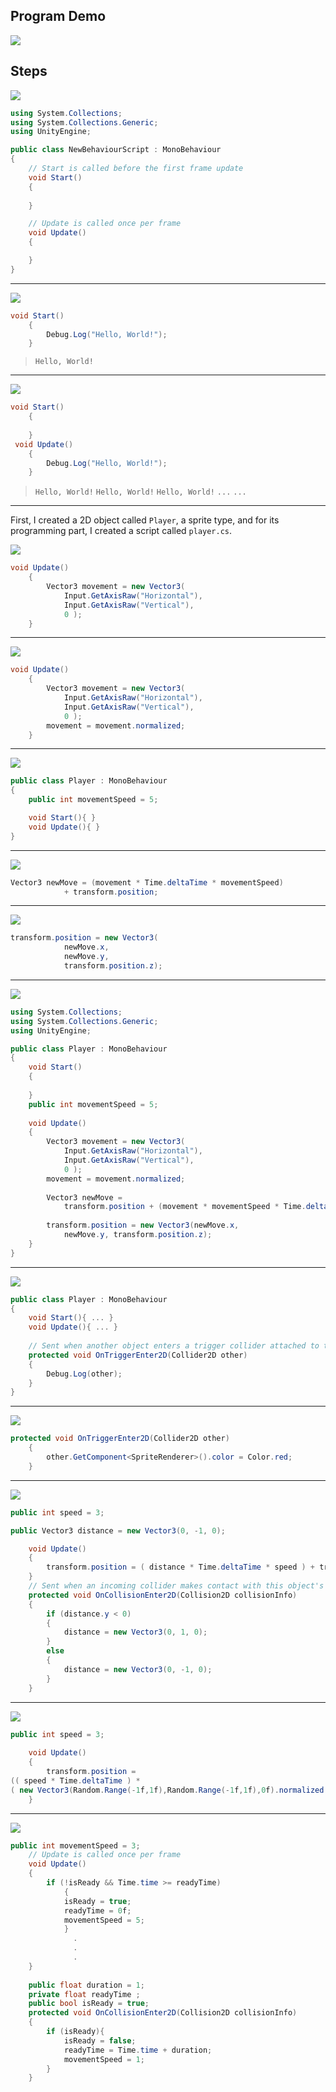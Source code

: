 
## Program Demo
![](https://github.com/Poyamohamadi/Microbe_Mayhem/blob/main/image/demo.gif)


## Steps
![](https://github.com/Poyamohamadi/Microbe_Mayhem/blob/main/image/1.PNG)
```csharp
using System.Collections;
using System.Collections.Generic;
using UnityEngine;

public class NewBehaviourScript : MonoBehaviour
{
    // Start is called before the first frame update
    void Start()
    {  
    
    }

    // Update is called once per frame
    void Update()
    {

    }
}
```

---
![](https://github.com/Poyamohamadi/Microbe_Mayhem/blob/main/image/2.PNG)
```csharp
void Start()
	{
		Debug.Log("Hello, World!"); 
    }
```

> `Hello, World!`

---
![](https://github.com/Poyamohamadi/Microbe_Mayhem/blob/main/image/3.PNG)
```csharp
void Start()
	{
	
    }
 void Update()
	{
		Debug.Log("Hello, World!");
	}
```
>`Hello, World!`
> `Hello, World!`
> `Hello, World!`
> `...`
> `...`   

---

First, I created a 2D object called `Player`, a sprite type, and for its programming part, I created a script called `player.cs`.

![](https://github.com/Poyamohamadi/Microbe_Mayhem/blob/main/image/4.PNG)
```csharp
void Update()
	{
		Vector3 movement = new Vector3(
			Input.GetAxisRaw("Horizontal"),
			Input.GetAxisRaw("Vertical"),
			0 );
	}
```
---
![](https://github.com/Poyamohamadi/Microbe_Mayhem/blob/main/image/5.PNG)
```csharp
void Update()
	{
		Vector3 movement = new Vector3(
			Input.GetAxisRaw("Horizontal"),
			Input.GetAxisRaw("Vertical"),
			0 );
		movement = movement.normalized;
	}
```

---
![](https://github.com/Poyamohamadi/Microbe_Mayhem/blob/main/image/6.PNG)
```csharp
public class Player : MonoBehaviour
{
    public int movementSpeed = 5;

    void Start(){ }
    void Update(){ }
}
```
---
![](https://github.com/Poyamohamadi/Microbe_Mayhem/blob/main/image/7.PNG)
```csharp
Vector3 newMove = (movement * Time.deltaTime * movementSpeed)
			+ transform.position;
```

---
![](https://github.com/Poyamohamadi/Microbe_Mayhem/blob/main/image/8.PNG)
```csharp
transform.position = new Vector3(
			newMove.x,
			newMove.y, 
			transform.position.z);
```
---
![](https://github.com/Poyamohamadi/Microbe_Mayhem/blob/main/image/9.PNG)
```csharp
using System.Collections;
using System.Collections.Generic;
using UnityEngine;

public class Player : MonoBehaviour
{
    void Start()
	{
	    
    }
	public int movementSpeed = 5;
	
    void Update()
	{
		Vector3 movement = new Vector3(
			Input.GetAxisRaw("Horizontal"),
			Input.GetAxisRaw("Vertical"),
			0 );
		movement = movement.normalized;
		
		Vector3 newMove = 
			transform.position + (movement * movementSpeed * Time.deltaTime);
			
		transform.position = new Vector3(newMove.x,
			newMove.y, transform.position.z);
    }
}
```
---
![](https://github.com/Poyamohamadi/Microbe_Mayhem/blob/main/image/10.PNG)
```csharp
public class Player : MonoBehaviour
{
    void Start(){ ... } 
    void Update(){ ... }
	
	// Sent when another object enters a trigger collider attached to this object (2D physics only).
	protected void OnTriggerEnter2D(Collider2D other)
	{
		Debug.Log(other);
	}
}
```
---
![](https://github.com/Poyamohamadi/Microbe_Mayhem/blob/main/image/11.PNG)
```csharp
protected void OnTriggerEnter2D(Collider2D other)
	{
		other.GetComponent<SpriteRenderer>().color = Color.red;
	}
```
---

![](https://github.com/Poyamohamadi/Microbe_Mayhem/blob/main/image/12.PNG)

```csharp
public int speed = 3;

public Vector3 distance = new Vector3(0, -1, 0);

    void Update()
    {
	    transform.position = ( distance * Time.deltaTime * speed ) + transform.position;
    }
	// Sent when an incoming collider makes contact with this object's collider (2D physics only).
	protected void OnCollisionEnter2D(Collision2D collisionInfo)
	{
		if (distance.y < 0)
		{
			distance = new Vector3(0, 1, 0);
		}
		else
		{
			distance = new Vector3(0, -1, 0);
		}
	}
```

---
![](https://github.com/Poyamohamadi/Microbe_Mayhem/blob/main/image/13.PNG)
```csharp
public int speed = 3;
	
    void Update()
	{	
		transform.position = 
(( speed * Time.deltaTime ) *
( new Vector3(Random.Range(-1f,1f),Random.Range(-1f,1f),0f).normalized ) + transform.position);
    }
```
---
![](https://github.com/Poyamohamadi/Microbe_Mayhem/blob/main/image/14.PNG)
```csharp
public int movementSpeed = 3;
    // Update is called once per frame
    void Update()
	{	
		if (!isReady && Time.time >= readyTime)
		    {
			isReady = true;
			readyTime = 0f;
			movementSpeed = 5;
			}
			  . 
			  .
			  .
	}
	
	public float duration = 1;
	private float readyTime ;
	public bool isReady = true;
	protected void OnCollisionEnter2D(Collision2D collisionInfo)
	{	
		if (isReady){
			isReady = false;
			readyTime = Time.time + duration;
			movementSpeed = 1;
		}
	}
```
